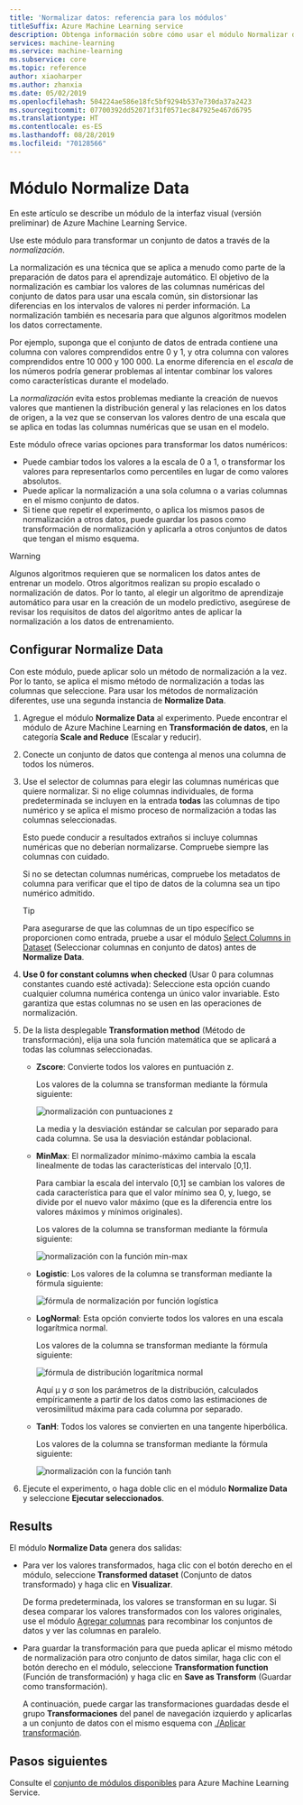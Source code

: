 ```yaml
---
title: 'Normalizar datos: referencia para los módulos'
titleSuffix: Azure Machine Learning service
description: Obtenga información sobre cómo usar el módulo Normalizar datos en Azure Machine Learning Service para transformar un conjunto de datos a través de la *normalización*.
services: machine-learning
ms.service: machine-learning
ms.subservice: core
ms.topic: reference
author: xiaoharper
ms.author: zhanxia
ms.date: 05/02/2019
ms.openlocfilehash: 504224ae586e18fc5bf9294b537e730da37a2423
ms.sourcegitcommit: 07700392dd52071f31f0571ec847925e467d6795
ms.translationtype: HT
ms.contentlocale: es-ES
ms.lasthandoff: 08/28/2019
ms.locfileid: "70128566"
---
```

# <a name="normalize-data-module"></a>Módulo Normalize Data

En este artículo se describe un módulo de la interfaz visual (versión preliminar) de Azure Machine Learning Service.

Use este módulo para transformar un conjunto de datos a través de la *normalización*.

La normalización es una técnica que se aplica a menudo como parte de la preparación de datos para el aprendizaje automático. El objetivo de la normalización es cambiar los valores de las columnas numéricas del conjunto de datos para usar una escala común, sin distorsionar las diferencias en los intervalos de valores ni perder información. La normalización también es necesaria para que algunos algoritmos modelen los datos correctamente.

Por ejemplo, suponga que el conjunto de datos de entrada contiene una columna con valores comprendidos entre 0 y 1, y otra columna con valores comprendidos entre 10 000 y 100 000. La enorme diferencia en el *escala* de los números podría generar problemas al intentar combinar los valores como características durante el modelado.

La *normalización* evita estos problemas mediante la creación de nuevos valores que mantienen la distribución general y las relaciones en los datos de origen, a la vez que se conservan los valores dentro de una escala que se aplica en todas las columnas numéricas que se usan en el modelo.

Este módulo ofrece varias opciones para transformar los datos numéricos:

- Puede cambiar todos los valores a la escala de 0 a 1, o transformar los valores para representarlos como percentiles en lugar de como valores absolutos.
- Puede aplicar la normalización a una sola columna o a varias columnas en el mismo conjunto de datos.
- Si tiene que repetir el experimento, o aplica los mismos pasos de normalización a otros datos, puede guardar los pasos como transformación de normalización y aplicarla a otros conjuntos de datos que tengan el mismo esquema.

> [!WARNING]
> Algunos algoritmos requieren que se normalicen los datos antes de entrenar un modelo. Otros algoritmos realizan su propio escalado o normalización de datos. Por lo tanto, al elegir un algoritmo de aprendizaje automático para usar en la creación de un modelo predictivo, asegúrese de revisar los requisitos de datos del algoritmo antes de aplicar la normalización a los datos de entrenamiento.

##  <a name="configure-normalize-data"></a>Configurar Normalize Data

Con este módulo, puede aplicar solo un método de normalización a la vez. Por lo tanto, se aplica el mismo método de normalización a todas las columnas que seleccione. Para usar los métodos de normalización diferentes, use una segunda instancia de **Normalize Data**.

1. Agregue el módulo **Normalize Data** al experimento. Puede encontrar el módulo de Azure Machine Learning en **Transformación de datos**, en la categoría **Scale and Reduce** (Escalar y reducir).

2. Conecte un conjunto de datos que contenga al menos una columna de todos los números.

3. Use el selector de columnas para elegir las columnas numéricas que quiere normalizar. Si no elige columnas individuales, de forma predeterminada se incluyen en la entrada **todas** las columnas de tipo numérico y se aplica el mismo proceso de normalización a todas las columnas seleccionadas. 

    Esto puede conducir a resultados extraños si incluye columnas numéricas que no deberían normalizarse. Compruebe siempre las columnas con cuidado.

    Si no se detectan columnas numéricas, compruebe los metadatos de columna para verificar que el tipo de datos de la columna sea un tipo numérico admitido.

    > [!TIP]
    > Para asegurarse de que las columnas de un tipo específico se proporcionen como entrada, pruebe a usar el módulo [Select Columns in Dataset](./select-columns-in-dataset.md) (Seleccionar columnas en conjunto de datos) antes de **Normalize Data**.

4. **Use 0 for constant columns when checked** (Usar 0 para columnas constantes cuando esté activada):  Seleccione esta opción cuando cualquier columna numérica contenga un único valor invariable. Esto garantiza que estas columnas no se usen en las operaciones de normalización.

5. De la lista desplegable **Transformation method** (Método de transformación), elija una sola función matemática que se aplicará a todas las columnas seleccionadas. 
  
    - **Zscore**: Convierte todos los valores en puntuación z.
    
      Los valores de la columna se transforman mediante la fórmula siguiente:  
  
      ![normalización con puntuaciones z](media/module/aml-normalization-z-score.png)
  
      La media y la desviación estándar se calculan por separado para cada columna. Se usa la desviación estándar poblacional.
  
    - **MinMax**: El normalizador mínimo-máximo cambia la escala linealmente de todas las características del intervalo [0,1].
    
      Para cambiar la escala del intervalo [0,1] se cambian los valores de cada característica para que el valor mínimo sea 0, y, luego, se divide por el nuevo valor máximo (que es la diferencia entre los valores máximos y mínimos originales).
      
      Los valores de la columna se transforman mediante la fórmula siguiente:  
  
      ![normalización con la función min-max](media/module/aml-normalization-minmax.png "AML_normalization-minmax")  
  
    - **Logistic**: Los valores de la columna se transforman mediante la fórmula siguiente:

      ![fórmula de normalización por función logística](media/module/aml-normalization-logistic.png "AML_normalization-logistic")  
  
    - **LogNormal**: Esta opción convierte todos los valores en una escala logarítmica normal.
  
      Los valores de la columna se transforman mediante la fórmula siguiente:
  
      ![fórmula de distribución logarítmica normal](media/module/aml-normalization-lognormal.png "AML_normalization-lognormal")
    
      Aquí μ y σ son los parámetros de la distribución, calculados empíricamente a partir de los datos como las estimaciones de verosimilitud máxima para cada columna por separado.  
  
    - **TanH**: Todos los valores se convierten en una tangente hiperbólica.
    
      Los valores de la columna se transforman mediante la fórmula siguiente:
    
      ![normalización con la función tanh](media/module/aml-normalization-tanh.png "AML_normalization-tanh")

6. Ejecute el experimento, o haga doble clic en el módulo **Normalize Data** y seleccione **Ejecutar seleccionados**. 

## <a name="results"></a>Results

El módulo **Normalize Data** genera dos salidas:

- Para ver los valores transformados, haga clic con el botón derecho en el módulo, seleccione **Transformed dataset** (Conjunto de datos transformado) y haga clic en **Visualizar**.

    De forma predeterminada, los valores se transforman en su lugar. Si desea comparar los valores transformados con los valores originales, use el módulo [Agregar columnas](./add-columns.md) para recombinar los conjuntos de datos y ver las columnas en paralelo.

- Para guardar la transformación para que pueda aplicar el mismo método de normalización para otro conjunto de datos similar, haga clic con el botón derecho en el módulo, seleccione **Transformation function** (Función de transformación) y haga clic en **Save as Transform** (Guardar como transformación).

    A continuación, puede cargar las transformaciones guardadas desde el grupo **Transformaciones** del panel de navegación izquierdo y aplicarlas a un conjunto de datos con el mismo esquema con [./Aplicar transformación](apply-transformation.md).  


## <a name="next-steps"></a>Pasos siguientes

Consulte el [conjunto de módulos disponibles](module-reference.md) para Azure Machine Learning Service. 